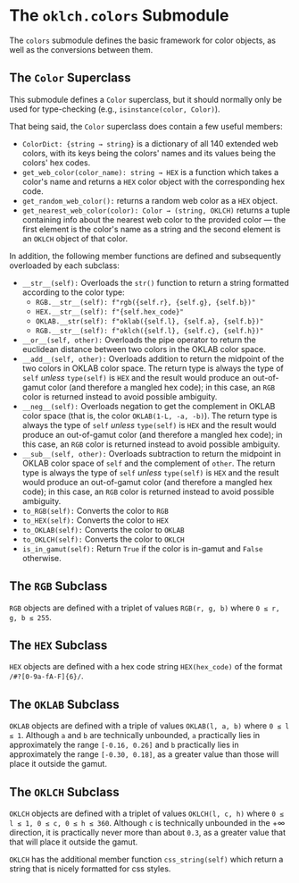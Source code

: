 # The `oklch.colors` Submodule
The `colors` submodule defines the basic framework for color objects, as well as the conversions between them. 

## The `Color` Superclass
This submodule defines a `Color` superclass, but it should normally only be used for type-checking (e.g., `isinstance(color, Color)`). 

That being said, the `Color` superclass does contain a few useful members:
- `ColorDict: {string → string}` is a dictionary of all 140 extended web colors, with its keys being the colors' names and its values being the colors' hex codes. 
- `get_web_color(color_name): string → HEX` is a function which takes a color's name and returns a `HEX` color object with the corresponding hex code. 
- `get_random_web_color():` returns a random web color as a `HEX` object. 
- `get_nearest_web_color(color): Color → (string, OKLCH)` returns a tuple containing info about the nearest web color to the provided color ― the first element is the color's name as a string and the second element is an `OKLCH` object of that color. 

In addition, the following member functions are defined and subsequently overloaded by each subclass: 
- `__str__(self):` Overloads the `str()` function to return a string formatted according to the color type: 
    - `RGB.__str__(self): f"rgb({self.r}, {self.g}, {self.b})"`
    - `HEX.__str__(self): f"{self.hex_code}"`
    - `OKLAB.__str(self): f"oklab({self.l}, {self.a}, {self.b})"`
    - `RGB.__str__(self): f"oklch({self.l}, {self.c}, {self.h})"`
- `__or__(self, other):` Overloads the pipe operator to return the euclidean distance between two colors in the OKLAB color space. 
- `__add__(self, other):` Overloads addition to return the midpoint of the two colors in OKLAB color space. The return type is always the type of `self` *unless* `type(self)` is `HEX` and the result would produce an out-of-gamut color (and therefore a mangled hex code); in this case, an `RGB` color is returned instead to avoid possible ambiguity. 
- `__neg__(self):` Overloads negation to get the complement in OKLAB color space (that is, the color `OKLAB(1-L, -a, -b)`). The return type is always the type of `self` *unless* `type(self)` is `HEX` and the result would produce an out-of-gamut color (and therefore a mangled hex code); in this case, an `RGB` color is returned instead to avoid possible ambiguity. 
- `__sub__(self, other):` Overloads subtraction to return the midpoint in OKLAB color space of `self` and the complement of `other`. The return type is always the type of `self` *unless* `type(self)` is `HEX` and the result would produce an out-of-gamut color (and therefore a mangled hex code); in this case, an `RGB` color is returned instead to avoid possible ambiguity. 
- `to_RGB(self):` Converts the color to `RGB`
- `to_HEX(self):` Converts the color to `HEX`
- `to_OKLAB(self):` Converts the color to `OKLAB`
- `to_OKLCH(self):` Converts the color to `OKLCH`
- `is_in_gamut(self):` Return `True` if the color is in-gamut and `False` otherwise. 

## The `RGB` Subclass
`RGB` objects are defined with a triplet of values `RGB(r, g, b)` where `0 ≤ r, g, b ≤ 255`. 

## The `HEX` Subclass
`HEX` objects are defined with a hex code string `HEX(hex_code)` of the format `/#?[0-9a-fA-F]{6}/`.

## The `OKLAB` Subclass
`OKLAB` objects are defined with a triple of values `OKLAB(l, a, b)` where `0 ≤ l ≤ 1`. Although `a` and `b` are technically unbounded, `a` practically lies in approximately the range `[-0.16, 0.26]` and `b` practically lies in approximately the range `[-0.30, 0.18]`, as a greater value than those will place it outside the gamut. 

## The `OKLCH` Subclass
`OKLCH` objects are defined with a triplet of values `OKLCH(l, c, h)` where `0 ≤ l ≤ 1, 0 ≤ c, 0 ≤ h ≤ 360`. Although `c` is technically unbounded in the +∞ direction, it is practically never more than about `0.3`, as a greater value that that will place it outside the gamut. 

`OKLCH` has the additional member function `css_string(self)` which return a string that is nicely formatted for css styles. 
